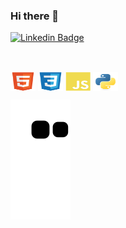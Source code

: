 ### Hi there 👋

[![Linkedin Badge](https://img.shields.io/badge/-Beatriz%20Rodrigues-blue?style=flat-square&logo=Linkedin&logoColor=white&link=https://www.linkedin.com/in/lukemorales)](https://www.linkedin.com/in/devbeatriz)
 ##
 
 <div style="display: inline_block"><br>
  <img align="center" alt="HTML" height="30" width="40" src="https://raw.githubusercontent.com/devicons/devicon/master/icons/html5/html5-original.svg">
  <img align="center" alt="CSS" height="30" width="40" src="https://raw.githubusercontent.com/devicons/devicon/master/icons/css3/css3-original.svg">
  <img align="center" alt="JavaScript" height="30" width="40" src="https://raw.githubusercontent.com/devicons/devicon/master/icons/javascript/javascript-plain.svg">
  <img align="center" alt="Python" height="30" width="40" src="https://raw.githubusercontent.com/devicons/devicon/master/icons/python/python-original.svg">
</div> 

![Snake animation](https://github.com/devbeatriz/devbeatriz/blob/output/github-contribution-grid-snake.svg)
